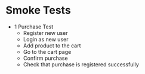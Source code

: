 # Smoke Tests

* 1 Purchase Test
    * Register new user
    * Login as new user
    * Add product to the cart
    * Go to the cart page
    * Confirm purchase
    * Check that purchase is registered successfully 